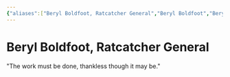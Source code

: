 ```yaml
---
{"aliases":["Beryl Boldfoot, Ratcatcher General","Beryl Boldfoot","Beryl Boldfoot","Ratcatcher General"],"date-created":"2024-09-16T14:35","date-modified":"2024-09-16T15:19","dg-publish":true,"tags":["moonrise"],"title":"Beryl Boldfoot, Ratcatcher General","dg-path":"moonrise/Beryl Boldfoot.md","permalink":"/moonrise/beryl-boldfoot/","dgPassFrontmatter":true}
---
```



# Beryl Boldfoot, Ratcatcher General

"The work must be done, thankless though it may be."


